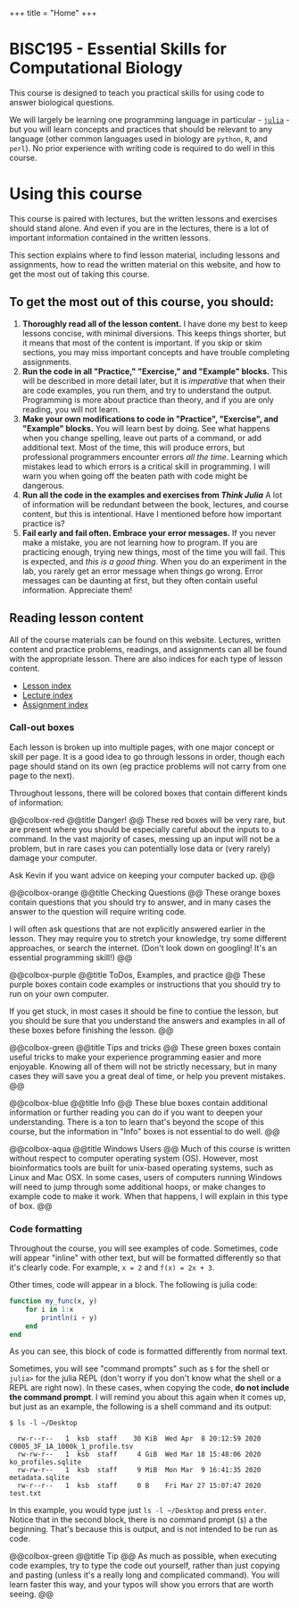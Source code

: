 +++
title = "Home"
+++

# BISC195 - Essential Skills for Computational Biology

This course is designed to teach you practical skills
for using code to answer biological questions.

We will largely be learning one programming language in particular - 
[`julia`](http://julialang.org) -
but you will learn concepts and practices that should be relevant to any language
(other common languages used in biology are `python`, `R`, and `perl`).
No prior experience with writing code is required to do well in this course.

# Using this course

This course is paired with lectures,
but the written lessons and exercises should stand alone.
And even if you are in the lectures,
there is a lot of important information contained in the written lessons.

This section explains where to find lesson material,
including lessons and assignments,
how to read the written material on this website,
and how to get the most out of taking this course.

## To get the most out of this course, you should:

1. **Thoroughly read all of the lesson content.**
    I have done my best to keep lessons concise, with minimal diversions.
    This keeps things shorter, but it means that most of the content is important.
    If you skip or skim sections, you may miss important concepts
    and have trouble completing assignments.
2. **Run the code in all "Practice," "Exercise," and "Example" blocks.**
    This will be described in more detail later,
    but it is _imperative_ that when their are code examples,
    you run them, and try to understand the output.
    Programming is more about practice than theory,
    and if you are only reading, you will not learn.
3. **Make your own modifications to code in "Practice", "Exercise", and "Example" blocks.**
    You will learn best by doing.
    See what happens when you change spelling,
    leave out parts of a command,
    or add additional text.
    Most of the time, this will produce errors,
    but professional programmers encounter errors _all the time_.
    Learning which mistakes lead to which errors
    is a critical skill in programming.
    I will warn you when going off the beaten path with code
    might be dangerous.
4. **Run all the code in the examples and exercises from _Think Julia_**
    A lot of information will be redundant between the book,
    lectures, and course content, 
    but this is intentional.
    Have I mentioned before how important practice is?
4. **Fail early and fail often. Embrace your error messages.**
    If you never make a mistake, you are not learning how to program.
    If you are practicing enough, trying new things,
    most of the time you will fail.
    This is expected, and _this is a good thing_.
    When you do an experiment in the lab,
    you rarely get an error message when things go wrong.
    Error messages can be daunting at first, but they often contain useful information.
    Appreciate them!

## Reading lesson content

All of the course materials can be found on this website.
Lectures, written content and practice problems, 
readings, and assignments
can all be found with the appropriate lesson.
There are also indices for each type of lesson content.

- [Lesson index](/lessons)
- [Lecture index](/lectures-labs)
- [Assignment index](/assignments)

### Call-out boxes

Each lesson is broken up into multiple pages,
with one major concept or skill per page.
It is a good idea to go through lessons in order,
though each page should stand on its own
(eg practice problems will not carry from one page to the next).

Throughout lessons, there will be colored boxes
that contain different kinds of information:

@@colbox-red @@title
Danger!
@@
These red boxes will be very rare,
but are present where you should be especially careful about the inputs to a command.
In the vast majority of cases,
messing up an input will not be a problem,
but in rare cases you can potentially lose data
or (very rarely) damage your computer.

Ask Kevin if you want advice on keeping your computer backed up.
@@

@@colbox-orange @@title
Checking Questions
@@
These orange boxes contain questions that you should try to answer,
and in many cases the answer to the question will require writing code.

I will often ask questions
that are not explicitly answered earlier in the lesson.
They may require you to stretch your knowledge,
try some different approaches,
or search the internet.
(Don't look down on googling! It's an essential programming skill!)
@@

@@colbox-purple @@title
ToDos, Examples, and practice
@@
These purple boxes contain code examples or instructions
that you should try to run on your own computer.

If you get stuck, in most cases
it should be fine to contiue the lesson,
but you should be sure that you understand the answers and examples
in all of these boxes before finishing the lesson.
@@

@@colbox-green @@title
Tips and tricks
@@
These green boxes contain useful tricks
to make your experience programming easier and more enjoyable.
Knowing all of them will not be strictly necessary,
but in many cases they will save you a great deal of time,
or help you prevent mistakes.
@@

@@colbox-blue @@title
Info
@@
These blue boxes contain additional information
or further reading you can do if you want to deepen your understanding.
There is a ton to learn that's beyond the scope of this course,
but the information in "Info" boxes is not essential to do well.
@@

@@colbox-aqua @@title
Windows Users
@@
Much of this course is written without respect to computer operating system (OS).
However, most bioinformatics tools
are built for unix-based operating systems, such as Linux and Mac OSX.
In some cases, users of computers running Windows
will need to jump through some additional hoops,
or make changes to example code to make it work.
When that happens, I will explain in this type of box.
@@

### Code formatting

Throughout the course,
you will see examples of code.
Sometimes, code will appear "inline" with other text,
but will be formatted differently so that it's clearly code.
For example, `x = 2` and `f(x) = 2x + 3`.

Other times, code will appear in a block.
The following is julia code:

```julia
function my_func(x, y)
    for i in 1:x
        println(i + y)
    end
end
```

As you can see, this block of code is formatted differently from normal text.

Sometimes, you will see "command prompts"
such as `$` for the shell or `julia>` for the julia REPL
(don't worry if you don't know what the shell or a REPL are right now). 
In these cases, when copying the code, **do not include the command prompt**.
I will remind you about this again when it comes up,
but just as an example, the following is a shell command and its output:

```
$ ls -l ~/Desktop
```
```
  rw-r--r--   1  ksb  staff    30 KiB  Wed Apr  8 20:12:59 2020  C0005_3F_1A_1000k_1_profile.tsv
  rw-rw-r--   1  ksb  staff     4 GiB  Wed Mar 18 15:48:06 2020  ko_profiles.sqlite
  rw-rw-r--   1  ksb  staff     9 MiB  Mon Mar  9 16:41:35 2020  metadata.sqlite
  rw-r--r--   1  ksb  staff     0 B    Fri Mar 27 15:07:47 2020  test.txt
```

In this example, you would type just `ls -l ~/Desktop` and press `enter`.
Notice that in the second block,
there is no command prompt (`$`) a the beginning.
That's because this is output, and is not intended to be run as code.

@@colbox-green @@title
Tip
@@
As much as possible, when executing code examples,
try to type the code out yourself,
rather than just copying and pasting
(unless it's a really long and complicated command).
You will learn faster this way,
and your typos will show you errors that are worth seeing.
@@